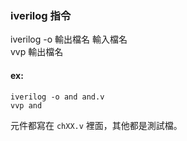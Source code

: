 ### iverilog 指令
iverilog -o 輸出檔名 輸入檔名  
vvp 輸出檔名
#### ex:
```
iverilog -o and and.v  
vvp and
```
元件都寫在 `chXX.v` 裡面，其他都是測試檔。